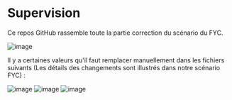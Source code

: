 # Supervision
Ce repos GitHub rassemble toute la partie correction du scénario du FYC.

![image](https://github.com/user-attachments/assets/bc00048a-0a29-48d3-ac04-cf150b1fcceb)

Il y a certaines valeurs qu'il faut remplacer manuellement dans les fichiers suivants (Les détails des changements sont illustrés dans notre scénario FYC) :

![image](https://github.com/user-attachments/assets/3b6e6fd6-e764-4099-9e33-52a71b116c0a)
![image](https://github.com/user-attachments/assets/cf2c0bd9-1967-40a3-bcbc-b25787b3bb70)
![image](https://github.com/user-attachments/assets/0e9049c8-4749-4b7b-b4e4-85c9887fafeb)


